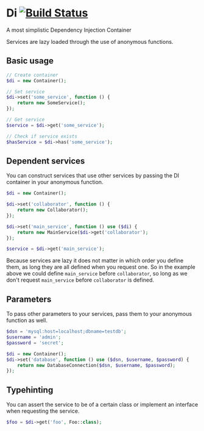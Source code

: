 # Di [![Build Status](https://travis-ci.org/Stratadox/Di.svg?branch=master)](https://travis-ci.org/Stratadox/Di)
A most simplistic Dependency Injection Container

Services are lazy loaded through the use of anonymous functions.

## Basic usage

```php
// Create container
$di = new Container();

// Set service
$di->set('some_service', function () {
    return new SomeService();
});

// Get service
$service = $di->get('some_service');

// Check if service exists
$hasService = $di->has('some_service');
```

## Dependent services

You can construct services that use other services by passing the DI container in your anonymous function.

```php
$di = new Container();

$di->set('collaborator', function () {
    return new Collaborator();
});

$di->set('main_service', function () use ($di) {
    return new MainService($di->get('collaborator');
});

$service = $di->get('main_service');
```

Because services are lazy it does not matter in which order you define them, as long they are all defined when you request one.
So in the example above we could define `main_service` before `collaborator`, so long as we don't request `main_service` before `collaborator` is defined.

## Parameters

To pass other parameters to your services, pass them to your anonymous function as well.

```php
$dsn = 'mysql:host=localhost;dbname=testdb';
$username = 'admin';
$password = 'secret';

$di = new Container();
$di->set('database', function () use ($dsn, $username, $password) {
    return new DatabaseConnection($dsn, $username, $password);
});
```

## Typehinting

You can assert the service to be of a certain class or implement an interface when requesting the service.
```php
$foo = $di->get('foo', Foo::class);
```
